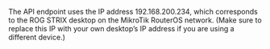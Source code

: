 The API endpoint uses the IP address 192.168.200.234, which corresponds to the ROG STRIX desktop on the MikroTik RouterOS network.
(Make sure to replace this IP with your own desktop’s IP address if you are using a different device.)
